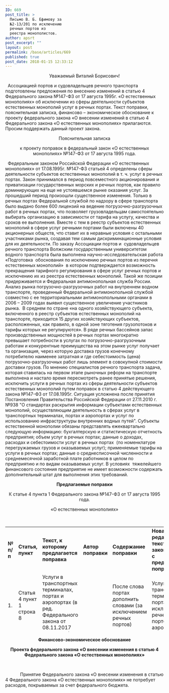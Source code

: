 ```yaml
---
ID: 669
post_title: >
  Письмо В. Б. Ефимову за
  №2-13/201 по исключению
  речных портов из
  реестра монополистов.
author: apsrt
post_excerpt: ""
layout: post
permalink: /base/articles/669
published: true
post_date: 2018-01-15 12:33:12
---
```

<p style="text-align: center;">Уважаемый Виталий Борисович!</p>
&nbsp;
Ассоциацией портов и судовладельцев речного транспорта подготовлены предложения по внесению изменений в статью 4 Федерального закона №147-ФЗ от 17 августа 1995г. «О естественных монополиях» об исключении из сферы деятельности субъектов естественных монополий услуг в речных портах.
Текст поправки, пояснительная записка, финансово – экономическое обоснование к проекту федерального закона «О внесении изменений в статью 4 Федерального закона «О естественных монополиях» прилагаются.
Просим поддержать данный проект закона.
&nbsp;
<p style="text-align: center;">Пояснительная записка</p>
<p style="text-align: center;">к проекту поправок в федеральный закон «О естественных монополиях» №147-ФЗ от 17 августа 1995 года.</p>
&nbsp;
Федеральным законом Российской Федерации «О естественных монополиях» от 17.08.1995г. №147-ФЗ статьей 4 определены сферы деятельности субъектов естественных монополий в т. ч. услуг в речных портах. Закон принимался в период повсеместного акционирования и приватизации государственных морских и речных портов, как правило доминирующих на еще не устоявшемся рынке оказания услуг. За прошедший период произошли существенное изменения. Только в речных портах Федеральной службой по надзору в сфере транспорта было выдано более 600 лицензий на ведение погрузочно-разгрузочных работ в речных портах, что позволяет грузовладельцам самостоятельно выбирать организацию в зависимости от тарифа на услугу, качества и сроков ее выполнения. Вместе с тем в реестр субъектов естественных монополий в сфере услуг речными портами были включены 40 акционерных обществ, что ставит их в неравные условия с остальными участниками рынка, создавая тем самым дискриминационные условия для их деятельности. По заказу Ассоциации портов и  судовладельцев речного транспорта Волжским государственным университетом водного транспорта была выполнена научно-исследовательская работа «Подготовка  обоснования по исключению речных портов из перечня естественных монополий»  в котором подтверждается возможность прекращения тарифного регулирования в сфере услуг речных портов и исключению их из реестра естественных монополий. Такой же позиции придерживается и Федеральная антимонопольная служба России.
Анализ рынка погрузочно-разгрузочных работ на внутреннем водном транспорте, проведенный Федеральной антимонопольной службой совместно с ее территориальными антимонопольными органами в 2006 – 2009 годах выявил существенное увеличение участников рынка.  В среднем по стране «на одного хозяйствующего субъекта, включенного в реестр субъектов естественных монополий на транспорте, приходится 15 других хозяйствующих субъектов, расположенных, как правило, в одной зоне тяготения грузопотоков и тарифы которых не регулируются». В ряде речных бассейнов запас производственных мощностей в речных портах многократно превышает потребности в услугах по погрузочно-разгрузочным работам и конкурентные преимущества на этом рынке услуг получает та организация, через которую доставка грузов конечному потребителю наименее затратная и где себестоимость (цена) погрузочно-разгрузочных работ лишь элемент в совокупной стоимости доставки грузов.
По мнению специалистов речного транспорта задача, которая ставилась на первом этапе рыночных реформ на транспорте выполнена и настало время пересмотреть ранее принятые решения, исключить услуги в речных портах из сферы деятельности субъектов естественных монополий путем поправок в статью 4 действующего закона №147-ФЗ от 17.08.1995г.
Ситуация усложнена после принятия Постановления Правительства Российской Федерации от 27.11.2010 г. №938 "О стандартах раскрытия информации субъектами естественных монополий, осуществляющим деятельность в сферах услуг в транспортных терминалах, портах и аэропортах и услуг по использованию инфраструктуры внутренних водных путей". Субъекты естественной монополии обязаны представлять ежеквартально следующую информацию: бухгалтерскую и статистическую отчетность предприятия; объем услуг в речных портах; данные о доходах, расходах и себестоимости услуг в речных портах  (по номенклатуре перегружаемых грузов и оказываемых услуг); применяемые тарифы на услуги в речных портах; данные о среднесписочной численности и среднемесячной заработной плате работников в целом по предприятию и по видам оказываемых услуг. В условиях  тяжелейшего финансового состояния предприятие не имеет возможности содержать дополнительный штат для выполнения этих требований.
&nbsp;
<p style="text-align: center;"><strong>Предлагаемые поправки </strong></p>
<p style="text-align: center;">К статье 4 пункта 1 Федерального закона №147-ФЗ от 17 августа 1995 года.</p>
<p style="text-align: center;">«О естественных монополиях»</p>
&nbsp;
<table style="height: 333px;" width="1191">
<tbody>
<tr>
<td width="73"><strong>№</strong>
<strong>п/п</strong></td>
<td width="161"><strong>Статья, </strong>
<strong>пункт </strong></td>
<td width="208"><strong>Текст, к которому предлагается поправка </strong></td>
<td width="121"><strong>Автор поправки </strong></td>
<td width="141"><strong>Содержание поправки </strong></td>
<td width="173"><strong>Новая редакция текста законопроекта с предлагаемой поправкой </strong></td>
<td width="109"><strong>Примечания </strong></td>
</tr>
<tr>
<td width="73">1.</td>
<td width="161">Статья 4
пункт 1
строка 8</td>
<td width="208">Услуги в транспортных терминалах, портах и аэропортах (в ред. Федерального закона от 08.11.2017 №261-ФЗ)</td>
<td width="121"></td>
<td width="141">После слова портах дополнить словами (за исключением речных портов)</td>
<td width="173">Услуги в транспортных терминалах, портах (за исключением речных портов) и аэропортах</td>
<td width="109"></td>
</tr>
</tbody>
</table>
<p style="text-align: center;"><strong>Финансово-экономическое обоснование </strong></p>
<p style="text-align: center;"><strong>Проекта федерального закона «О внесении изменения в статью 4 Федерального закона «О естественных монополиях» </strong></p>
<p style="text-align: center;"><strong> </strong></p>
            Принятие Федерального закона «О внесении изменения в статью 4 Федерального закона «О естественных монополиях» не потребует расходов, покрываемых за счет федерального бюджета.
&nbsp;